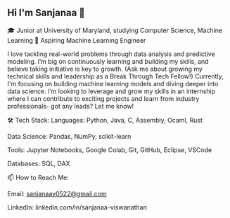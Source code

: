 ## Hi I'm Sanjanaa 👋

🎓 Junior at University of Maryland, studying Computer Science, Machine Learning
🔭 Aspiring Machine Learning Engineer 

I love tackling real-world problems through data analysis and predictive modeling. I’m big on continuously learning and building my skills, and believe taking initiative is key to growth. (Ask me about growing my technical skills and leadership as a Break Through Tech Fellow!) Currently, I'm focusing on building machine learning models and diving deeper into data science. I’m looking to leverage and grow my skills in an internship where I can contribute to exciting projects and learn from industry professionals- got any leads? Let me know!

🛠 Tech Stack:
Languages: Python, Java, C, Assembly, Ocaml, Rust

Data Science: Pandas, NumPy, scikit-learn

Tools: Jupyter Notebooks, Google Colab, Git, GitHub, Eclipse, VSCode

Databases: SQL, DAX

📫 How to Reach Me:

Email: sanjanaav0522@gmail.com

LinkedIn: linkedin.com/in/sanjanaa-viswanathan 


<!--
**Sanjanaa12/Sanjanaa12** is a ✨ _special_ ✨ repository because its `README.md` (this file) appears on your GitHub profile.

Here are some ideas to get you started:

- 🔭 I’m currently working on ...
- 🌱 I’m currently learning ...
- 👯 I’m looking to collaborate on ...
- 🤔 I’m looking for help with ...
- 💬 Ask me about ...
- 📫 How to reach me: ...
- 😄 Pronouns: ...
- ⚡ Fun fact: ...
-->
